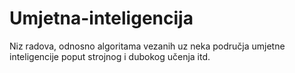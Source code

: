 # Umjetna-inteligencija
Niz radova, odnosno algoritama vezanih uz neka područja umjetne inteligencije poput strojnog i dubokog učenja itd.
